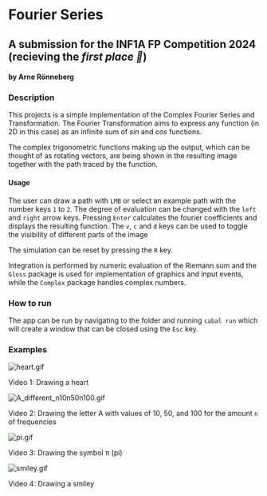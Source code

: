 # Fourier Series
## A submission for the INF1A FP Competition 2024 (recieving the *first place 🥇*)
#### by Arne Rönneberg

### Description
This projects is a simple implementation of the Complex Fourier Series and Transformation.
The Fourier Transformation aims to express any function (in 2D in this case) as an infinite sum of _sin_ and _cos_ functions.

The complex trigonometric functions making up the output, which can be thought of as rotating vectors, are being shown in the resulting image together with the path traced by the function.

#### Usage
The user can draw a path with `LMB` or select an example path with the number keys `1` to `2`. The degree of evaluation can be changed with the `left` and `right` arrow keys. Pressing `Enter` calculates the fourier coefficients and displays the resulting function.
The `v`, `c` and `d` keys can be used to toggle the visibility of different parts of the image

The simulation can be reset by pressing the `R` key.

Integration is performed by numeric evaluation of the Riemann sum and the `Gloss` package is used for implementation of graphics and input events, while the `Complex` package handles complex numbers.


### How to run
The app can be run by navigating to the folder and running
```cabal run```
which will create a window that can be closed using the `Esc` key.


### Examples
![heart.gif](out/heart.gif)

Video 1: Drawing a heart

![A_different_n10n50n100.gif](out/A_different_n10n50n100.gif)

Video 2: Drawing the letter A with values of 10, 50, and 100 for the amount `n` of frequencies

![pi.gif](out/pi.gif)

Video 3: Drawing the symbol π (pi)

![smiley.gif](out/smiley.gif)

Video 4: Drawing a smiley
